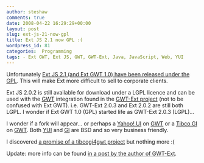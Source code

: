 ```yaml
---
author: steshaw
comments: true
date: 2008-04-22 16:29:29+00:00
layout: post
slug: ext-js-21-now-gpl
title: Ext JS 2.1 now GPL :(
wordpress_id: 81
categories:  Programming
tags: - Ext GWT, Ext JS, GWT, GWT-Ext, Java, JavaScript, Web, YUI
---
```


Unfortunately [Ext JS 2.1 (and Ext GWT 1.0) have been released under the GPL](http://extjs.com/blog/2008/04/21/ext-js-21-and-ext-gwt-10-released-preview-of-ext-js-30). This will make Ext more difficult to sell to corporate clients.

Ext JS 2.0.2 is still available for download under a LGPL licence and can be used with the [GWT](http://code.google.com/webtoolkit/) integration found in the [GWT-Ext project](http://gwt-ext.com/download/) (not to be confused with Ext GWT). i.e. GWT-Ext 2.0.3 and Ext 2.0.2 are still both LGPL. I wonder if Ext GWT 1.0 (GPL) started life as GWT-Ext 2.0.3 (LGPL)...

I wonder if a fork will appear... or perhaps a [Yahoo! UI](http://developer.yahoo.com/yui/) on [GWT](http://code.google.com/webtoolkit/) or a [Tibco GI](http://www.tibco.com/devnet/gi/) on [GWT](http://code.google.com/webtoolkit/). Both [YUI](http://developer.yahoo.com/yui/) and [GI](http://www.tibco.com/devnet/gi/) are BSD and so very business friendly.

I discovered [a promise of a tibcogi4gwt project](http://code.google.com/p/tibcopagebus4gwt/) but nothing more :(

Update: more info can be found [in a post by the author of GWT-Ext](http://www.jroller.com/sjivan/entry/my_response_to_jack_slocum).
